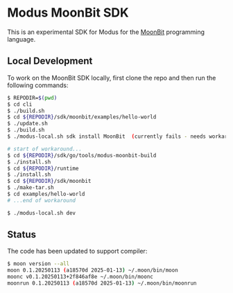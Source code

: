 # Modus MoonBit SDK

This is an experimental SDK for Modus for the [MoonBit] programming language.

[MoonBit]: https://www.moonbitlang.com/

## Local Development

To work on the MoonBit SDK locally, first clone the repo and then run the following commands:

```bash
$ REPODIR=$(pwd)
$ cd cli
$ ./build.sh
$ cd ${REPODIR}/sdk/moonbit/examples/hello-world
$ ./update.sh
$ ./build.sh
$ ./modus-local.sh sdk install MoonBit  (currently fails - needs workaround)

# start of workaround...
$ cd ${REPODIR}/sdk/go/tools/modus-moonbit-build
$ ./install.sh
$ cd ${REPODIR}/runtime
$ ./install.sh
$ cd ${REPODIR}/sdk/moonbit
$ ./make-tar.sh
$ cd examples/hello-world
# ...end of workaround

$ ./modus-local.sh dev
```

## Status

The code has been updated to support compiler:

```bash
$ moon version --all
moon 0.1.20250113 (a18570d 2025-01-13) ~/.moon/bin/moon
moonc v0.1.20250113+2f846af8e ~/.moon/bin/moonc
moonrun 0.1.20250113 (a18570d 2025-01-13) ~/.moon/bin/moonrun
```
